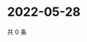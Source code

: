 # 2022-05-28

共 0 条

<!-- BEGIN WEIBO -->
<!-- 最后更新时间 Sat May 28 2022 16:21:11 GMT+0800 (China Standard Time) -->

<!-- END WEIBO -->
